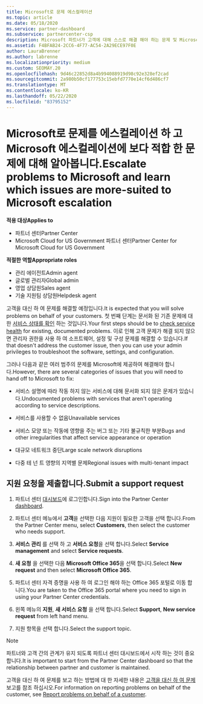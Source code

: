 ```yaml
---
title: Microsoft로 문제 에스컬레이션
ms.topic: article
ms.date: 05/18/2020
ms.service: partner-dashboard
ms.subservice: partnercenter-csp
description: Microsoft 파트너가 고객에 대해 스스로 해결 해야 하는 문제 및 Microsoft로 에스컬레이션 해야 할 수 있는 문제에 대해 알아보세요.
ms.assetid: F4BFAB24-2CC6-4F77-AC54-2A29ECE97F0E
author: LauraBrenner
ms.author: labrenne
ms.localizationpriority: medium
ms.custom: SEOMAY.20
ms.openlocfilehash: 9d46c22852d8a4b994088919d98c92e328ef2cad
ms.sourcegitcommit: 2a980b50cf177753c15ebfd7770e14cf6d486cf7
ms.translationtype: MT
ms.contentlocale: ko-KR
ms.lasthandoff: 05/22/2020
ms.locfileid: "83795152"
---
```

# <a name="escalate-problems-to-microsoft-and-learn-which-issues-are-more-suited-to-microsoft-escalation"></a><span data-ttu-id="53a7b-103">Microsoft로 문제를 에스컬레이션 하 고 Microsoft 에스컬레이션에 보다 적합 한 문제에 대해 알아봅니다.</span><span class="sxs-lookup"><span data-stu-id="53a7b-103">Escalate problems to Microsoft and learn which issues are more-suited to Microsoft escalation</span></span>  

<span data-ttu-id="53a7b-104">**적용 대상**</span><span class="sxs-lookup"><span data-stu-id="53a7b-104">**Applies to**</span></span>

- <span data-ttu-id="53a7b-105">파트너 센터</span><span class="sxs-lookup"><span data-stu-id="53a7b-105">Partner Center</span></span>
- <span data-ttu-id="53a7b-106">Microsoft Cloud for US Government 파트너 센터</span><span class="sxs-lookup"><span data-stu-id="53a7b-106">Partner Center for Microsoft Cloud for US Government</span></span>

<span data-ttu-id="53a7b-107">**적절한 역할**</span><span class="sxs-lookup"><span data-stu-id="53a7b-107">**Appropriate roles**</span></span>

- <span data-ttu-id="53a7b-108">관리 에이전트</span><span class="sxs-lookup"><span data-stu-id="53a7b-108">Admin agent</span></span>
- <span data-ttu-id="53a7b-109">글로벌 관리자</span><span class="sxs-lookup"><span data-stu-id="53a7b-109">Global admin</span></span>
- <span data-ttu-id="53a7b-110">영업 상담원</span><span class="sxs-lookup"><span data-stu-id="53a7b-110">Sales agent</span></span>
- <span data-ttu-id="53a7b-111">기술 지원팀 상담원</span><span class="sxs-lookup"><span data-stu-id="53a7b-111">Helpdesk agent</span></span>

<span data-ttu-id="53a7b-112">고객을 대신 하 여 문제를 해결할 예정입니다.</span><span class="sxs-lookup"><span data-stu-id="53a7b-112">It is expected that you will solve problems on behalf of your customers.</span></span> <span data-ttu-id="53a7b-113">첫 번째 단계는 문서화 된 기존 문제에 대 한 [서비스 상태를 확인](check-service-health.md) 하는 것입니다.</span><span class="sxs-lookup"><span data-stu-id="53a7b-113">Your first steps should be to [check service health](check-service-health.md) for existing, documented problems.</span></span> <span data-ttu-id="53a7b-114">이로 인해 고객 문제가 해결 되지 않으면 관리자 권한을 사용 하 여 소프트웨어, 설정 및 구성 문제를 해결할 수 있습니다.</span><span class="sxs-lookup"><span data-stu-id="53a7b-114">If that doesn't address the customer issue, then you can use your admin privileges to troubleshoot the software, settings, and configuration.</span></span>

<span data-ttu-id="53a7b-115">그러나 다음과 같은 여러 범주의 문제를 Microsoft에 제공하여 해결해야 합니다.</span><span class="sxs-lookup"><span data-stu-id="53a7b-115">However, there are several categories of issues that you will need to hand off to Microsoft to fix:</span></span>

- <span data-ttu-id="53a7b-116">서비스 설명에 따라 작동 하지 않는 서비스에 대해 문서화 되지 않은 문제가 있습니다.</span><span class="sxs-lookup"><span data-stu-id="53a7b-116">Undocumented problems with services that aren't operating according to service descriptions.</span></span>

- <span data-ttu-id="53a7b-117">서비스를 사용할 수 없음</span><span class="sxs-lookup"><span data-stu-id="53a7b-117">Unavailable services</span></span>

- <span data-ttu-id="53a7b-118">서비스 모양 또는 작동에 영향을 주는 버그 또는 기타 불규칙한 부분</span><span class="sxs-lookup"><span data-stu-id="53a7b-118">Bugs and other irregularities that affect service appearance or operation</span></span>

- <span data-ttu-id="53a7b-119">대규모 네트워크 중단</span><span class="sxs-lookup"><span data-stu-id="53a7b-119">Large scale network disruptions</span></span>

- <span data-ttu-id="53a7b-120">다중 테 넌 트 영향의 지역별 문제</span><span class="sxs-lookup"><span data-stu-id="53a7b-120">Regional issues with multi-tenant impact</span></span>

## <a name="submit-a-support-request"></a><span data-ttu-id="53a7b-121">지원 요청을 제출합니다.</span><span class="sxs-lookup"><span data-stu-id="53a7b-121">Submit a support request</span></span>

1. <span data-ttu-id="53a7b-122">파트너 센터 [대시보드](https://partner.microsoft.com/dashboard)에 로그인합니다.</span><span class="sxs-lookup"><span data-stu-id="53a7b-122">Sign into the Partner Center [dashboard](https://partner.microsoft.com/dashboard).</span></span>

2. <span data-ttu-id="53a7b-123">파트너 센터 메뉴에서 **고객**을 선택한 다음 지원이 필요한 고객을 선택 합니다.</span><span class="sxs-lookup"><span data-stu-id="53a7b-123">From the Partner Center menu, select **Customers**, then select the customer who needs support.</span></span>

3. <span data-ttu-id="53a7b-124">**서비스 관리** 를 선택 하 고 **서비스 요청**을 선택 합니다.</span><span class="sxs-lookup"><span data-stu-id="53a7b-124">Select **Service management** and select **Service requests**.</span></span>

4. <span data-ttu-id="53a7b-125">**새 요청** 을 선택한 다음 **Microsoft Office 365**을 선택 합니다.</span><span class="sxs-lookup"><span data-stu-id="53a7b-125">Select **New request** and then select **Microsoft Office 365**.</span></span>

5. <span data-ttu-id="53a7b-126">파트너 센터 자격 증명을 사용 하 여 로그인 해야 하는 Office 365 포털로 이동 합니다.</span><span class="sxs-lookup"><span data-stu-id="53a7b-126">You are taken to the Office 365 portal where you need to sign in using your Partner Center credentials.</span></span>

6. <span data-ttu-id="53a7b-127">왼쪽 메뉴의 **지원**, **새 서비스 요청** 을 선택 합니다.</span><span class="sxs-lookup"><span data-stu-id="53a7b-127">Select **Support**, **New service request** from left hand menu.</span></span>

7. <span data-ttu-id="53a7b-128">지원 항목을 선택 합니다.</span><span class="sxs-lookup"><span data-stu-id="53a7b-128">Select the support topic.</span></span>

>[!NOTE]
><span data-ttu-id="53a7b-129">파트너와 고객 간의 관계가 유지 되도록 파트너 센터 대시보드에서 시작 하는 것이 중요 합니다.</span><span class="sxs-lookup"><span data-stu-id="53a7b-129">It is important to start from the Partner Center dashboard so that the relationship between partner and customer is maintained.</span></span> 


<span data-ttu-id="53a7b-130">고객을 대신 하 여 문제를 보고 하는 방법에 대 한 자세한 내용은 [고객을 대신 하 여 문제](report-problems-on-behalf-of-a-customer.md)보고를 참조 하십시오.</span><span class="sxs-lookup"><span data-stu-id="53a7b-130">For information on reporting problems on behalf of the customer, see [Report problems on behalf of a customer](report-problems-on-behalf-of-a-customer.md).</span></span>

 

 



